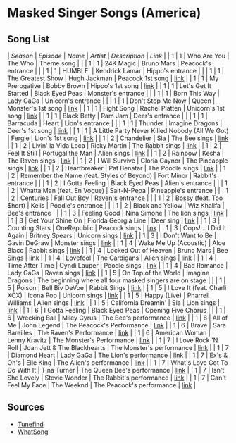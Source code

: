 # Masked Singer Songs (America)

## Song List

| *Season* | *Episode* | *Name* | *Artist* | *Description* | *Link* |
| 1 | 1 | Who Are You | The Who | Theme song | |
| 1 | 1 | 24K Magic | Bruno Mars | Peacock's entrance | |
| 1 | 1 | HUMBLE. | Kendrick Lamar | Hippo's entrance | |
| 1 | 1 | The Greatest Show | Hugh Jackman | Peacock 1st song | [link](https://www.youtube.com/watch?v=BWqgA_0xI3o&list=PLz9NWt_Q83CldTe4lzyIUBtsVszAY6D1r&index=1) |
| 1 | 1 | My Prerogative | Bobby Brown | Hippo's 1st song | [link](https://www.youtube.com/watch?v=-PEQ83YWEdE&list=PLz9NWt_Q83CldTe4lzyIUBtsVszAY6D1r&index=12) |
| 1 | 1 | Let's Get It Started | Black Eyed Peas | Monster's entrance | |
| 1 | 1 | Born This Way | Lady GaGa | Unicorn's entrance | |
| 1 | 1 | Don't Stop Me Now | Queen | Monster's 1st song | [link](https://www.youtube.com/watch?v=dLdAbOVDtkk&list=PLz9NWt_Q83CldTe4lzyIUBtsVszAY6D1r&index=4) |
| 1 | 1 | Fight Song | Rachel Platten | Unicorn's 1st song | [link](https://www.youtube.com/watch?v=6KJKDlI_YyA&list=PLz9NWt_Q83CldTe4lzyIUBtsVszAY6D1r&index=10) |
| 1 | 1 | Black Betty | Ram Jam | Deer's entrance | |
| 1 | 1 | Barracuda | Heart | Lion's entrance | |
| 1 | 1 | Thunder | Imagine Dragons | Deer's 1st song | [link](https://www.youtube.com/watch?v=xCehcHzZp5I&list=PLz9NWt_Q83CldTe4lzyIUBtsVszAY6D1r&index=9) |
| 1 | 1 | A Little Party Never Killed Nobody (All We Got) | Fergie | Lion's 1st song | [link](https://www.youtube.com/watch?v=XVjt4xzIO3Y&list=PLz9NWt_Q83CldTe4lzyIUBtsVszAY6D1r&index=2) |
| 1 | 2 | Chandelier | Sia | The Bee sings | [link](https://www.youtube.com/watch?v=zW2-4N08zuM&list=PLz9NWt_Q83CldTe4lzyIUBtsVszAY6D1r&index=5) |
| 1 | 2 | Livin' la Vida Loca | Ricky Martin | The Rabbit sings | [link](https://www.youtube.com/watch?v=O-MMd7H0bX4&list=PLz9NWt_Q83CldTe4lzyIUBtsVszAY6D1r&index=3) |
| 1 | 2 | Feel It Still | Portugal the Man | Alien sings | [link](https://www.youtube.com/watch?v=EGLRULOb_Jo&list=PLz9NWt_Q83CldTe4lzyIUBtsVszAY6D1r&index=6) |
| 1 | 2 | Rainbow | Kesha | The Raven sings | [link](https://www.youtube.com/watch?v=a5GsfgRn8As&list=PLz9NWt_Q83CldTe4lzyIUBtsVszAY6D1r&index=8) |
| 1 | 2 | I Will Survive | Gloria Gaynor | The Pineapple sings | [link](https://www.youtube.com/watch?v=V95Rq1Nj4-A&list=PLz9NWt_Q83CldTe4lzyIUBtsVszAY6D1r&index=11) |
| 1 | 2 | Heartbreaker | Pat Benatar | The Poodle sings | [link](https://www.youtube.com/watch?v=I0jY-AUeEEg&list=PLz9NWt_Q83CldTe4lzyIUBtsVszAY6D1r&index=7) |
| 1 | 2 | Remember the Name (feat. Styles of Beyond) | Fort Minor | Rabbit's entrance | |
| 1 | 2 | I Gotta Feeling | Black Eyed Peas | Alien's entrance | |
| 1 | 2 | Whatta Man (feat. En Vogue) | Salt-N-Pepa | Pineapple's entrance | |
| 1 | 2 | Centuries | Fall Out Boy | Raven's entrance | |
| 1 | 2 | Bossy (feat. Too $hort) | Kelis | Poodle's entrance | |
| 1 | 2 | Black and Yellow | Wiz Khalifa | Bee's entrance | |
| 1 | 3 | Feeling Good | Nina Simone | The lion sings | [link](https://www.youtube.com/watch?v=iT0B49vsJ78&list=PLz9NWt_Q83CldTe4lzyIUBtsVszAY6D1r&index=13) |
| 1 | 3 | Get Your Shine On | Florida Georgia Line | Deer sing | [link](https://www.youtube.com/watch?v=zscQt0cQ8n0&list=PLz9NWt_Q83CldTe4lzyIUBtsVszAY6D1r&index=14) |
| 1 | 3 | Counting Stars | OneRepublic | Peacock sings | [link](https://www.youtube.com/watch?v=5LFq4VLWPJQ&list=PLz9NWt_Q83CldTe4lzyIUBtsVszAY6D1r&index=15) |
| 1 | 3 | Oops!… I Did It Again | Britney Spears | Unicorn sings | [link](https://www.youtube.com/watch?v=qQfqLtVN6HE&list=PLz9NWt_Q83CldTe4lzyIUBtsVszAY6D1r&index=16) |
| 1 | 3 | I Don't Want to Be | Gavin DeGraw | Monster sings | [link](https://www.youtube.com/watch?v=r-GLrd_FcKA&list=PLz9NWt_Q83CldTe4lzyIUBtsVszAY6D1r&index=17) |
| 1 | 4 | Wake Me Up (Acoustic) | Aloe Blacc | Rabbit sings | [link](https://www.youtube.com/watch?v=KKrShAeuDDg&list=PLz9NWt_Q83CldTe4lzyIUBtsVszAY6D1r&index=19) |
| 1 | 4 | Locked Out of Heaven | Bruno Mars | Bee Sings | [link](https://www.youtube.com/watch?v=SNXgndPB0A0&list=PLz9NWt_Q83CldTe4lzyIUBtsVszAY6D1r&index=20) |
| 1 | 4 | Lovefool | The Cardigans | Alien sings | [link](https://www.youtube.com/watch?v=6yoKFl56Nec&list=PLz9NWt_Q83CldTe4lzyIUBtsVszAY6D1r&index=18) |
| 1 | 4 | Time After Time | Cyndi Lauper | Poodle sings | [link](https://www.youtube.com/watch?v=fjvHxGVz5_M&list=PLz9NWt_Q83CldTe4lzyIUBtsVszAY6D1r&index=22) |
| 1 | 4 | Bad Romance | Lady GaGa | Raven sings | [link](https://www.youtube.com/watch?v=iqCW5EhhOtM&list=PLz9NWt_Q83CldTe4lzyIUBtsVszAY6D1r&index=21) |
| 1 | 5 | On Top of the World | Imagine Dragons | The beginning where all four masked singers are on stage | |
| 1 | 5 | Poison | Bell Biv DeVoe | Rabbit Sings | [link](https://www.youtube.com/watch?v=8H04Nn85Fm0&list=PLz9NWt_Q83CldTe4lzyIUBtsVszAY6D1r&index=26) |
| 1 | 5 | I Love It (feat. Charli XCX) | Icona Pop | Unicorn sings | [link](https://www.youtube.com/watch?v=NXEVbAmHlDk&list=PLz9NWt_Q83CldTe4lzyIUBtsVszAY6D1r&index=23) |
| 1 | 5 | Happy (Live) | Pharrell Williams | Alien sings | [link](https://www.youtube.com/watch?v=WmiIhxbHErw&list=PLz9NWt_Q83CldTe4lzyIUBtsVszAY6D1r&index=24) |
| 1 | 5 | California Dreamin' | Sia | Lion sings | [link](https://www.youtube.com/watch?v=z12Vveoz5QU&list=PLz9NWt_Q83CldTe4lzyIUBtsVszAY6D1r&index=25) |
| 1 | 6 | I Gotta Feeling | Black Eyed Peas | Opening Five Chorus | |
| 1 | 6 | Wrecking Ball | Miley Cyrus | The Bee's performance | [link](https://www.youtube.com/watch?v=yiKpJFw5uqU&list=PLz9NWt_Q83CldTe4lzyIUBtsVszAY6D1r&index=27) |
| 1 | 6 | All of Me | John Legend | The Peacock's Performance | [link](https://www.youtube.com/watch?v=EJZ5oJ2JvJY&list=PLz9NWt_Q83CldTe4lzyIUBtsVszAY6D1r&index=28) |
| 1 | 6 | Brave | Sara Bareilles | The Raven's Performance | [link](https://www.youtube.com/watch?v=f-UgymMytAY&list=PLz9NWt_Q83CldTe4lzyIUBtsVszAY6D1r&index=29) |
| 1 | 6 | American Woman | Lenny Kravitz | The Monster's Performance | [link](https://www.youtube.com/watch?v=x3SWnUSnaAM&list=PLz9NWt_Q83CldTe4lzyIUBtsVszAY6D1r&index=30) |
| 1 | 7 | I Love Rock 'N Roll | Joan Jett & The Blackhearts | The Monster's performance | [link](https://www.youtube.com/watch?v=B66-ZTVj2vo&list=PLz9NWt_Q83CldTe4lzyIUBtsVszAY6D1r&index=31) |
| 1 | 7 | Diamond Heart | Lady GaGa | The Lion's performance | [link](https://www.youtube.com/watch?v=MmxbIUBI83U&list=PLz9NWt_Q83CldTe4lzyIUBtsVszAY6D1r&index=32) |
| 1 | 7 | Ex's & Oh's | Elle King | The Alien's performance | [link](https://www.youtube.com/watch?v=Hj9mJjBpRoQ&list=PLz9NWt_Q83CldTe4lzyIUBtsVszAY6D1r&index=33) |
| 1 | 7 | What's Love Got To Do With It | Tina Turner | The Queen Bee's performance | [link](https://www.youtube.com/watch?v=-H_Q-3KUVPw&list=PLz9NWt_Q83CldTe4lzyIUBtsVszAY6D1r&index=34) |
| 1 | 7 | Isn't She Lovely | Stevie Wonder | The Rabbit's performance | [link](https://www.youtube.com/watch?v=e4V6O8AY8H0&list=PLz9NWt_Q83CldTe4lzyIUBtsVszAY6D1r&index=35) |
| 1 | 7 | Can't Feel My Face | The Weeknd | The Peacock's performance | [link](https://www.youtube.com/watch?v=hcsBgb6zfTw&list=PLz9NWt_Q83CldTe4lzyIUBtsVszAY6D1r&index=36) |

## Sources

* [Tunefind](https://www.tunefind.com/show/the-masked-singer/)
* [WhatSong](https://www.what-song.com/Tvshow/100391/The-Masked-Singer)
